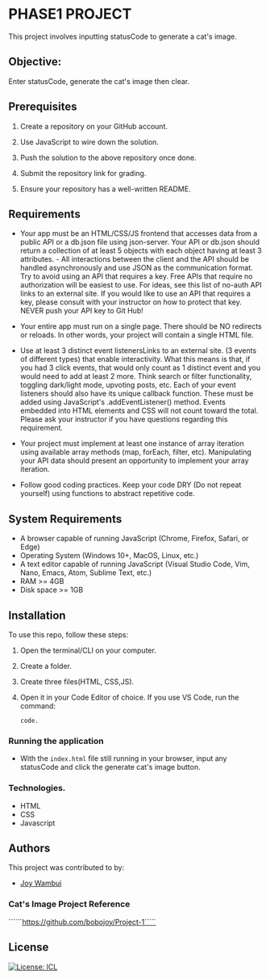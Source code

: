 # PHASE1 PROJECT
This project involves inputting statusCode to generate a cat's image.

## Objective:
Enter statusCode, generate the cat's image then clear.

## Prerequisites

1. Create a repository on your GitHub account.

2. Use JavaScript to wire down the solution.

3. Push the solution to the above repository once done.

4. Submit the repository link for grading.

5. Ensure your repository has a well-written README.

## Requirements
- Your app must be an HTML/CSS/JS frontend that accesses data from a public API or a db.json file using json-server. Your API or db.json should return a collection of at least 5 objects with each object having at least 3 attributes. - All interactions between the client and the API should be handled asynchronously and use JSON as the communication format. Try to avoid using an API that requires a key. Free APIs that require no authorization will be easiest 
   to use. For ideas, see this list of no-auth API links to an external site. If you would like to use an API that requires a key, please consult with your instructor on how to protect that key. NEVER push your API key to Git Hub!

- Your entire app must run on a single page. There should be NO redirects or reloads. In other words, your project will contain a single HTML file.

- Use at least 3 distinct event listenersLinks to an external site. (3 events of different types) that enable interactivity. What this means is that, if you had 3 click events, that would only count as 1 distinct event and you would need 
    to add at least 2 more. Think search or filter functionality, toggling dark/light mode, upvoting posts, etc. Each of your event listeners should also have its unique callback function. These must be added using JavaScript's 
     .addEventListener() method. Events embedded into HTML elements and CSS will not count toward the total. Please ask your instructor if you have questions regarding this requirement.

- Your project must implement at least one instance of array iteration using available array methods (map, forEach, filter, etc). Manipulating your API data should present an opportunity to implement your array iteration.

- Follow good coding practices. Keep your code DRY (Do not repeat yourself) using functions to abstract repetitive code.


## System Requirements

- A browser capable of running JavaScript (Chrome, Firefox, Safari, or Edge)
- Operating System (Windows 10+, MacOS, Linux, etc.)
- A text editor capable of running JavaScript (Visual Studio Code, Vim, Nano, Emacs, Atom, Sublime Text, etc.)
- RAM >= 4GB
- Disk space >= 1GB

## Installation

To use this repo, follow these steps:

1.  Open the terminal/CLI on your computer.

2.  Create a folder.
3.  Create three files(HTML, CSS,JS).

4.  Open it in your Code Editor of choice. If you use VS Code, run the command:

        code.

### Running the application

- With the `index.html` file still running in your browser, input any statusCode and click the generate cat's image button.

### Technologies.
- HTML
- CSS
- Javascript

## Authors

This project was contributed to by:

- [Joy Wambui](https://github.com/bobojoy/)

### Cat's Image Project Reference 
``````https://github.com/bobojoy/Project-1`````
## License

[![License: ICL](https://img.shields.io/badge/License-ISC-blue.svg)](https://opensource.org/licenses/ISC)

